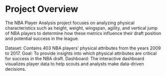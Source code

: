 # Project Overview
The NBA Player Analysis project focuses on analyzing physical characteristics such as height, weight, wingspan, agility, and vertical jump of NBA players to determine how these metrics influence their draft position and potential success in the league.

Dataset: Contains 403 NBA players’ physical attributes from the years 2009 to 2017.
Goal: To provide insights into which physical attributes are critical for success in the NBA draft.
Dashboard: The interactive dashboard visualizes player data to help scouts and analysts make data-driven decisions.

